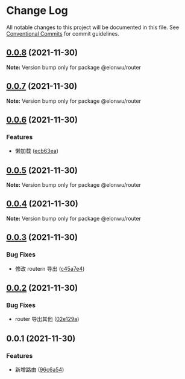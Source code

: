 # Change Log

All notable changes to this project will be documented in this file.
See [Conventional Commits](https://conventionalcommits.org) for commit guidelines.

## [0.0.8](https://github.com/ElonWu/elonwu_ui/compare/@elonwu/router@0.0.7...@elonwu/router@0.0.8) (2021-11-30)

**Note:** Version bump only for package @elonwu/router





## [0.0.7](https://github.com/ElonWu/elonwu_ui/compare/@elonwu/router@0.0.6...@elonwu/router@0.0.7) (2021-11-30)

**Note:** Version bump only for package @elonwu/router





## [0.0.6](https://github.com/ElonWu/elonwu_ui/compare/@elonwu/router@0.0.5...@elonwu/router@0.0.6) (2021-11-30)


### Features

* 懒加载 ([ecb63ea](https://github.com/ElonWu/elonwu_ui/commit/ecb63eae801e9cac9497b6d7d524c6a4fcca4bda))





## [0.0.5](https://github.com/ElonWu/elonwu_ui/compare/@elonwu/router@0.0.4...@elonwu/router@0.0.5) (2021-11-30)

**Note:** Version bump only for package @elonwu/router





## [0.0.4](https://github.com/ElonWu/elonwu_ui/compare/@elonwu/router@0.0.3...@elonwu/router@0.0.4) (2021-11-30)

**Note:** Version bump only for package @elonwu/router





## [0.0.3](https://github.com/ElonWu/elonwu_ui/compare/@elonwu/router@0.0.2...@elonwu/router@0.0.3) (2021-11-30)


### Bug Fixes

* 修改 routern 导出 ([c45a7e4](https://github.com/ElonWu/elonwu_ui/commit/c45a7e4578f0776c1ead1a63b9b176b9823ab654))





## [0.0.2](https://github.com/ElonWu/elonwu_ui/compare/@elonwu/router@0.0.1...@elonwu/router@0.0.2) (2021-11-30)


### Bug Fixes

* router 导出其他 ([02e129a](https://github.com/ElonWu/elonwu_ui/commit/02e129aef7b1c03a16ffc60aa3f08ecc9dbda446))





## 0.0.1 (2021-11-30)


### Features

* 新增路由 ([96c6a54](https://github.com/ElonWu/elonwu_ui/commit/96c6a54a6fc30ac1365d688edfb9deb3c6f8a5c3))
